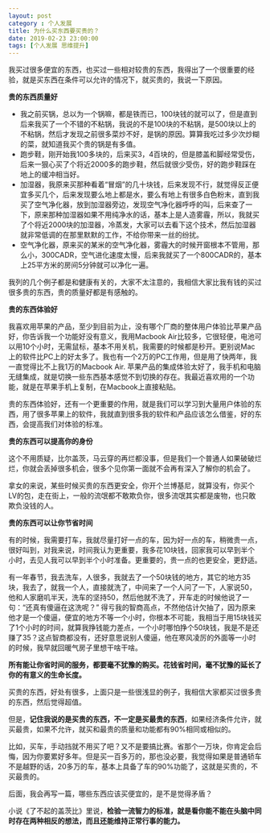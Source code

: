 ```yaml
---
layout: post
category : 个人发展
title: 为什么买东西要买贵的？
date: 2019-02-23 23:00:00
tags: [个人发展 思维提升]
---
```


我买过很多便宜的东西，也买过一些相对较贵的东西，我得出了一个很重要的经验，就是买东西在条件可以允许的情况下，就买贵的，我说一下原因。

**贵的东西质量好**

- 我之前买锅，总以为一个锅嘛，都是铁而已，100块钱的就可以了，但是直到后来我买了一个不错的不粘锅，我说的不是100块的不粘锅，是500块以上的不粘锅，然后才发现之前很多菜炒不好，是锅的原因。算算我吃过多少次炒糊的菜，就知道我买个贵的锅是有多值。
- 跑步鞋，刚开始我100多块的，后来买3，4百块的，但是膝盖和脚经常受伤， 后来一狠心买了个将近2000多的跑步鞋，然后就很少受伤，好的跑步鞋踩在地上的缓冲相当好。
- 加湿器，我原来买那种看着“冒烟”的几十块钱，后来发现不行，就觉得反正便宜多买几个，后来发现要么地上都是水，要么有地上有很多白色粉末，直到我买了空气净化器，放到加湿器旁边，发现空气净化器呼呼的叫，后来查了一下，原来那种加湿器如果不用纯净水的话，基本上是人造雾霾，所以，我就买了个将近2000块的加湿器，冷蒸发，大家可以去看下这个技术，然后加湿器就非常低调的在那里默默的工作，不给你带来一丝的纷扰。
- 空气净化器，原来买的某米的空气净化器，雾霾大的时候开窗根本不管用，那么小，300CADR，空气进化速度太慢，后来我就买了一个800CADR的，基本上25平方米的房间5分钟就可以净化一遍。

我列的几个例子都是和健康有关的，大家不太注意的，我相信大家比我有钱的买过很多贵的东西，贵的质量好都是有感触的。

**贵的东西体验好**

我喜欢用苹果的产品，至少到目前为止，没有哪个厂商的整体用户体验比苹果产品好，你告诉我一个功能好没有意义，我用Macbook Air比较多，它很轻便，电池可以用10个小时，无需鼠标，基本不用关机，我需要的时候都是秒开。更别说Mac上的软件比PC上的好太多了。我也有一个2万的PC工作用，但是用了快两年，我一直觉得比不上我1万的Macbook Air. 苹果产品的集成体验太好了，我手机和电脑无缝集成，就是切换一些东西基本感觉不到切换的存在。我最近喜欢用的一个功能，就是在苹果手机上复制，在Macbook上直接粘贴。

贵的东西体验好，还有一个更重要的作用，就是我们可以学习到大量用户体验的东西，用了很多苹果上的软件，我就直到很多我的软件和产品应该怎么借鉴，好的东西，会提高我们对体验的标准。

**贵的东西可以提高你的身份**

这个不用质疑，比尔盖茨，马云穿的再烂都没事，但是我们一个普通人如果破破烂烂，你就会丢掉很多机会，很多个见你第一面就不会再有深入了解你的机会了。

拿女的来说，某些时候买贵的东西更安全，你开个兰博基尼，就算没有，你买个LV的包，走在街上，一般的流氓都不敢欺负你，很多流氓其实都是废物，也只敢欺负没钱的人。

**贵的东西可以让你节省时间**

有的时候，我需要打车，我就尽量打好一点的车，因为好一点的车，稍微贵一点，很好叫到，对我来说，时间我认为更重要，我多花10块钱，回家我可以早到半个小时，去见人我可以早到半个小时准备。更重要的，贵一点的也更安全，更舒适。

有一年春节，我去洗车，人很多，我就去了一个50块钱的地方，其它的地方35块，我去了，就我一个人，直接就洗了，中间来了一个人问了一下，人家说50，他和人家磨叽半天，洗车的坚持50，然后他就不洗了，开车走的时候他说了一句：“还真有傻逼在这洗呢？” 得亏我的智商高点，不然他估计欠抽了，因为原来他才是一个傻逼，便宜的地方不等一个小时，你根本不可能，我相当于用15块钱买了1个小时的时间，就算我挣钱能力差点，一个小时哪怕挣个50块钱，我是不是还赚了35？这点智商都没有，还好意思说别人傻逼，他在寒风凌厉的外面等一小时的时候，我早就回暖气房子里想干啥干啥。

**所有能让你省时间的服务，都要毫不犹豫的购买。花钱省时间，毫不犹豫的延长了你的有意义的生命长度。**

买贵的东西，好处有很多，上面只是一些很浅显的例子，我相信大家都买过很多贵的东西，然后觉得超值。

但是，**记住我说的是买贵的东西，不一定是买最贵的东西**，如果经济条件允许，就买最贵，如果不允许，就买和最贵的质量和功能都有90%相同或相似的。

比如，买车，手动挡就不用买了吧？又不是要搞比赛。省那个一万块，你肯定会后悔，因为你要累好多年。但是买一百多万的，那也没必要，我觉得如果是普通轿车不是越野的话，20多万的车，基本上具备了车的90%功能了，这就是买贵的，不买最贵的。

后面，我会再写一篇，哪些东西应该买便宜的，是不是觉得矛盾？

小说《了不起的盖茨比》里说，**检验一流智力的标准，就是看你能不能在头脑中同时存在两种相反的想法，而且还能维持正常行事的能力。**
